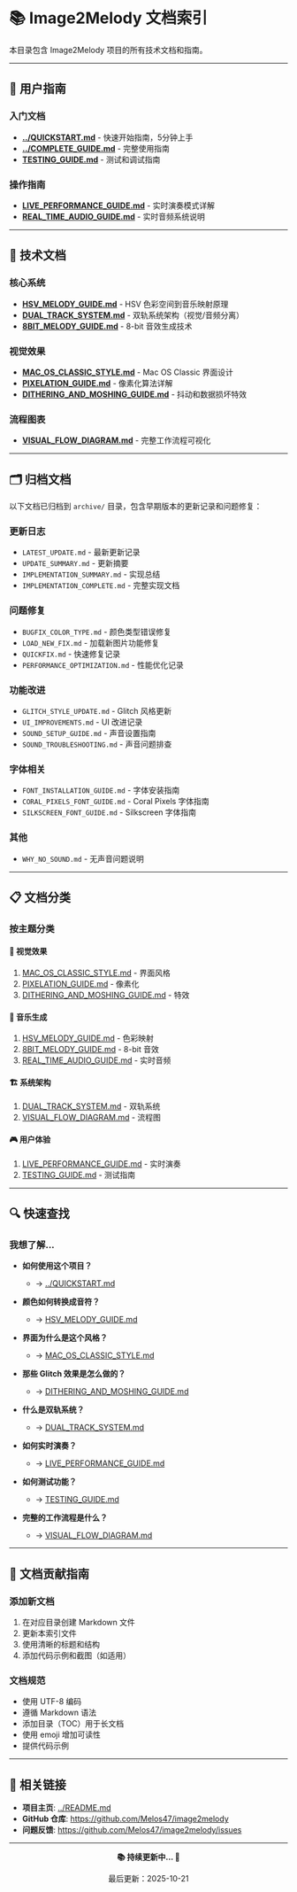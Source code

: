 # 📚 Image2Melody 文档索引

本目录包含 Image2Melody 项目的所有技术文档和指南。

---

## 📖 用户指南

### 入门文档
- **[../QUICKSTART.md](../QUICKSTART.md)** - 快速开始指南，5分钟上手
- **[../COMPLETE_GUIDE.md](../COMPLETE_GUIDE.md)** - 完整使用指南
- **[TESTING_GUIDE.md](TESTING_GUIDE.md)** - 测试和调试指南

### 操作指南
- **[LIVE_PERFORMANCE_GUIDE.md](LIVE_PERFORMANCE_GUIDE.md)** - 实时演奏模式详解
- **[REAL_TIME_AUDIO_GUIDE.md](REAL_TIME_AUDIO_GUIDE.md)** - 实时音频系统说明

---

## 🔧 技术文档

### 核心系统
- **[HSV_MELODY_GUIDE.md](HSV_MELODY_GUIDE.md)** - HSV 色彩空间到音乐映射原理
- **[DUAL_TRACK_SYSTEM.md](DUAL_TRACK_SYSTEM.md)** - 双轨系统架构（视觉/音频分离）
- **[8BIT_MELODY_GUIDE.md](8BIT_MELODY_GUIDE.md)** - 8-bit 音效生成技术

### 视觉效果
- **[MAC_OS_CLASSIC_STYLE.md](MAC_OS_CLASSIC_STYLE.md)** - Mac OS Classic 界面设计
- **[PIXELATION_GUIDE.md](PIXELATION_GUIDE.md)** - 像素化算法详解
- **[DITHERING_AND_MOSHING_GUIDE.md](DITHERING_AND_MOSHING_GUIDE.md)** - 抖动和数据损坏特效

### 流程图表
- **[VISUAL_FLOW_DIAGRAM.md](VISUAL_FLOW_DIAGRAM.md)** - 完整工作流程可视化

---

## 🗂️ 归档文档

以下文档已归档到 `archive/` 目录，包含早期版本的更新记录和问题修复：

### 更新日志
- `LATEST_UPDATE.md` - 最新更新记录
- `UPDATE_SUMMARY.md` - 更新摘要
- `IMPLEMENTATION_SUMMARY.md` - 实现总结
- `IMPLEMENTATION_COMPLETE.md` - 完整实现文档

### 问题修复
- `BUGFIX_COLOR_TYPE.md` - 颜色类型错误修复
- `LOAD_NEW_FIX.md` - 加载新图片功能修复
- `QUICKFIX.md` - 快速修复记录
- `PERFORMANCE_OPTIMIZATION.md` - 性能优化记录

### 功能改进
- `GLITCH_STYLE_UPDATE.md` - Glitch 风格更新
- `UI_IMPROVEMENTS.md` - UI 改进记录
- `SOUND_SETUP_GUIDE.md` - 声音设置指南
- `SOUND_TROUBLESHOOTING.md` - 声音问题排查

### 字体相关
- `FONT_INSTALLATION_GUIDE.md` - 字体安装指南
- `CORAL_PIXELS_FONT_GUIDE.md` - Coral Pixels 字体指南
- `SILKSCREEN_FONT_GUIDE.md` - Silkscreen 字体指南

### 其他
- `WHY_NO_SOUND.md` - 无声音问题说明

---

## 📋 文档分类

### 按主题分类

#### 🎨 视觉效果
1. [MAC_OS_CLASSIC_STYLE.md](MAC_OS_CLASSIC_STYLE.md) - 界面风格
2. [PIXELATION_GUIDE.md](PIXELATION_GUIDE.md) - 像素化
3. [DITHERING_AND_MOSHING_GUIDE.md](DITHERING_AND_MOSHING_GUIDE.md) - 特效

#### 🎵 音乐生成
1. [HSV_MELODY_GUIDE.md](HSV_MELODY_GUIDE.md) - 色彩映射
2. [8BIT_MELODY_GUIDE.md](8BIT_MELODY_GUIDE.md) - 8-bit 音效
3. [REAL_TIME_AUDIO_GUIDE.md](REAL_TIME_AUDIO_GUIDE.md) - 实时音频

#### 🏗️ 系统架构
1. [DUAL_TRACK_SYSTEM.md](DUAL_TRACK_SYSTEM.md) - 双轨系统
2. [VISUAL_FLOW_DIAGRAM.md](VISUAL_FLOW_DIAGRAM.md) - 流程图

#### 🎮 用户体验
1. [LIVE_PERFORMANCE_GUIDE.md](LIVE_PERFORMANCE_GUIDE.md) - 实时演奏
2. [TESTING_GUIDE.md](TESTING_GUIDE.md) - 测试指南

---

## 🔍 快速查找

### 我想了解...

- **如何使用这个项目？**
  - → [../QUICKSTART.md](../QUICKSTART.md)

- **颜色如何转换成音符？**
  - → [HSV_MELODY_GUIDE.md](HSV_MELODY_GUIDE.md)

- **界面为什么是这个风格？**
  - → [MAC_OS_CLASSIC_STYLE.md](MAC_OS_CLASSIC_STYLE.md)

- **那些 Glitch 效果是怎么做的？**
  - → [DITHERING_AND_MOSHING_GUIDE.md](DITHERING_AND_MOSHING_GUIDE.md)

- **什么是双轨系统？**
  - → [DUAL_TRACK_SYSTEM.md](DUAL_TRACK_SYSTEM.md)

- **如何实时演奏？**
  - → [LIVE_PERFORMANCE_GUIDE.md](LIVE_PERFORMANCE_GUIDE.md)

- **如何测试功能？**
  - → [TESTING_GUIDE.md](TESTING_GUIDE.md)

- **完整的工作流程是什么？**
  - → [VISUAL_FLOW_DIAGRAM.md](VISUAL_FLOW_DIAGRAM.md)

---

## 📝 文档贡献指南

### 添加新文档
1. 在对应目录创建 Markdown 文件
2. 更新本索引文件
3. 使用清晰的标题和结构
4. 添加代码示例和截图（如适用）

### 文档规范
- 使用 UTF-8 编码
- 遵循 Markdown 语法
- 添加目录（TOC）用于长文档
- 使用 emoji 增加可读性
- 提供代码示例

---

## 🔗 相关链接

- **项目主页**: [../README.md](../README.md)
- **GitHub 仓库**: https://github.com/Melos47/image2melody
- **问题反馈**: https://github.com/Melos47/image2melody/issues

---

<div align="center">

**📚 持续更新中... 🚀**

最后更新：2025-10-21

</div>
